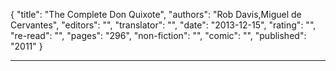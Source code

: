 {
"title": "The Complete Don Quixote",
"authors": "Rob Davis,Miguel de Cervantes",
"editors": "",
"translator": "",
"date": "2013-12-15",
"rating": "",
"re-read": "",
"pages": "296",
"non-fiction": "",
"comic": "",
"published": "2011"
}

---
